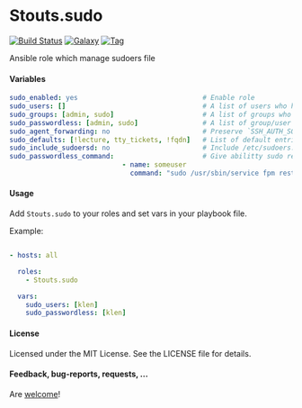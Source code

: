 Stouts.sudo
===========

[![Build Status](http://img.shields.io/travis/Stouts/Stouts.sudo.svg?style=flat-square)](https://travis-ci.org/Stouts/Stouts.sudo)
[![Galaxy](http://img.shields.io/badge/galaxy-Stouts.sudo-blue.svg?style=flat-square)](https://galaxy.sudo.com/list#/roles/842)
[![Tag](http://img.shields.io/github/tag/Stouts/Stouts.sudo.svg?style=flat-square)]()

Ansible role which manage sudoers file

#### Variables
```yaml
sudo_enabled: yes                               # Enable role
sudo_users: []                                  # A list of users who have sudo access
sudo_groups: [admin, sudo]                      # A list of groups who have sudo access
sudo_passwordless: [admin, sudo]                # A list of group/user names which have NOPASSD
sudo_agent_forwarding: no                       # Preserve `SSH_AUTH_SOCK` when sudoing
sudo_defaults: [!lecture, tty_tickets, !fqdn]   # List of default entries for configuration
sudo_include_sudoersd: no                       # Include /etc/sudoers.d directory
sudo_passwordless_command:                      # Give abilitty sudo restart rights for someuser to restart fpm
                            - name: someuser
                              command: "sudo /usr/sbin/service fpm restart"
```

#### Usage

Add `Stouts.sudo` to your roles and set vars in your playbook file.

Example:

```yaml

- hosts: all

  roles:
    - Stouts.sudo

  vars:
    sudo_users: [klen]
    sudo_passwordless: [klen]

```

#### License

Licensed under the MIT License. See the LICENSE file for details.

#### Feedback, bug-reports, requests, ...

Are [welcome](https://github.com/Stouts/Stouts.sudo/issues)!

